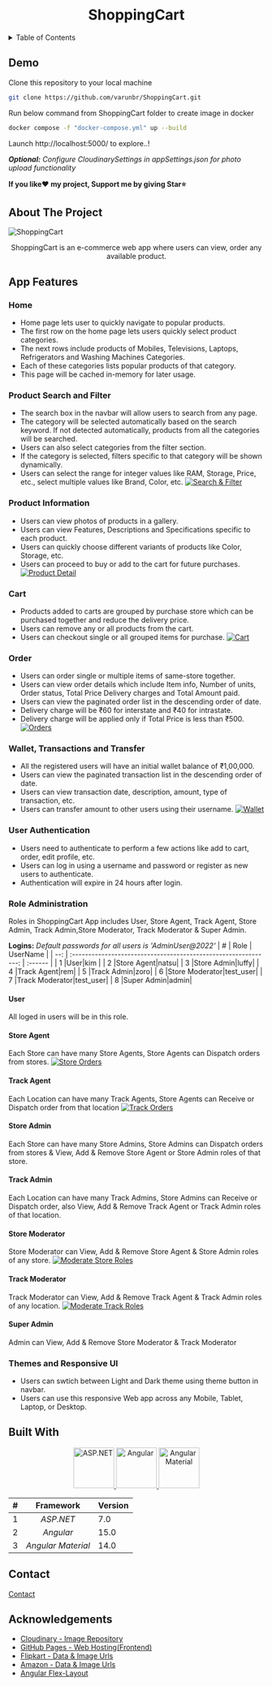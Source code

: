 <!-- PROJECT LOGO -->
<h1 align="center">ShoppingCart</h1>

<!-- TABLE OF CONTENTS -->

<details>
    <summary>Table of Contents</summary>
    <ol>
        <li>
            <a href="#about-the-project">About The Project</a>
        </li>
        <li>
            <a href="#app-features">Features</a>
            <ul>
                <li><a href="#home">Home</a></li>
                <li><a href="#product-search-and-filter">Product Search and Filter</a></li>
                <li><a href="#product-information">Product Information</a></li>
                <li><a href="#cart">Cart</a></li>
                <li><a href="#wallet-transactions-and-transfer">Wallet, Transactions and Transfer</a></li>
                <li><a href="#role-administration">Role Administration</a></li>
                <li><a href="#wallet-transactions-and-transfer">Themes and Responsive UI</a></li>
            </ul>
        </li>
        <li>
            <a href="#built-with">Built With</a>
        </li>
        <li><a href="#contact">Contact</a></li>
        <li><a href="#acknowledgements">Acknowledgements</a></li>
    </ol>
</details>

<!-- ABOUT THE PROJECT -->

## Demo
Clone this repository to your local machine 
```sh
git clone https://github.com/varunbr/ShoppingCart.git
```
Run below command from ShoppingCart folder to create image in docker
```sh
docker compose -f "docker-compose.yml" up --build
```
Launch http://localhost:5000/ to explore..!

 ***Optional:** Configure CloudinarySettings in appSettings.json for photo upload functionality*


**If you like❤ my project, Support me by giving Star⭐**



## About The Project

![ShoppingCart](images/ShoppingCart.gif)

<p align="center">
    ShoppingCart is an e-commerce web app where users can view, order any available product.
    <br />
</p>

## App Features

### Home
- Home page lets user to quickly navigate to popular products.
- The first row on the home page lets users quickly select product categories.
- The next rows include products of Mobiles, Televisions, Laptops, Refrigerators and Washing Machines Categories.
- Each of these categories lists popular products of that category.
- This page will be cached in-memory for later usage.

### Product Search and Filter
- The search box in the navbar will allow users to search from any page.
- The category will be selected automatically based on the search keyword. If not detected automatically, products from all the categories will be searched.
- Users can also select categories from the filter section.
- If the category is selected, filters specific to that category will be shown dynamically.
- Users can select the range for integer values like RAM, Storage, Price, etc., select multiple values like Brand, Color, etc.
[![Search & Filter](images/Search.png)](http://localhost:5000/search?q=Mobiles)

### Product Information
- Users can view photos of products in a gallery.
- Users can view Features, Descriptions and Specifications specific to each product.
- Users can quickly choose different variants of products like Color, Storage, etc.
- Users can proceed to buy or add to the cart for future purchases.
[![Product Detail](images/ProductDetail.png)](http://localhost:5000/product/33)

### Cart
- Products added to carts are grouped by purchase store which can be purchased together and reduce the delivery price.
- Users can remove any or all products from the cart.
- Users can checkout single or all grouped items for purchase.
[![Cart](images/Cart.png)](http://localhost:5000/cart)

### Order
- Users can order single or multiple items of same-store together.
- Users can view order details which include Item info, Number of units, Order status, Total Price Delivery charges and Total Amount paid.
- Users can view the paginated order list in the descending order of date.
- Delivery charge will be ₹60 for interstate and ₹40 for intrastate.
- Delivery charge will be applied only if Total Price is less than ₹500.
[![Orders](images/Orders.png)](http://localhost:5000/order)

### Wallet, Transactions and Transfer
- All the registered users will have an initial wallet balance of ₹1,00,000.
- Users can view the paginated transaction list in the descending order of date.
- Users can view transaction date, description, amount, type of transaction, etc.
- Users can transfer amount to other users using their username.
[![Wallet](images/Wallet.png)](http://localhost:5000/wallet)

### User Authentication
- Users need to authenticate to perform a few actions like add to cart, order, edit profile, etc.
- Users can log in using a username and password or register as new users to authenticate.
- Authentication will expire in 24 hours after login.

### Role Administration
Roles in ShoppingCart App includes User, Store Agent, Track Agent, Store Admin, Track Admin,Store Moderator, Track Moderator & Super Admin.

**Logins:** *Default passwords for all users is 'AdminUser@2022'*
|   # |                            Role                            | UserName |
| --: | :-------------------------------------------------------------: | :------ |
|   1 |User|kim |
|   2 |Store Agent|natsu|
|   3 |Store Admin|luffy|
|   4 |Track Agent|rem|
|   5 |Track Admin|zoro|
|   6 |Store Moderator|test_user|
|   7 |Track Moderator|test_user|
|   8 |Super Admin|admin|

#### User
All loged in users will be in this role.

#### Store Agent
Each Store can have many Store Agents, Store Agents can Dispatch orders from stores.
[![Store Orders](images/StoreOrders.png)](http://localhost:5000/store/order)

#### Track Agent
Each Location can have many Track Agents, Store Agents can Receive or Dispatch order from that location
[![Track Orders](images/TrackOrders.png)](http://localhost:5000/track)

#### Store Admin
Each Store can have many Store Admins, Store Admins can Dispatch orders from stores & View, Add & Remove Store Agent or Store Admin roles of that store.

#### Track Admin 
Each Location can have many Track Admins, Store Admins can Receive or Dispatch order, also View, Add & Remove Track Agent or Track Admin roles of that location.

#### Store Moderator
Store Moderator can View, Add & Remove Store Agent & Store Admin roles of any store.
[![Moderate Store Roles](images/ModerateStoreRoles.png)](http://localhost:5000/admin/moderate/store-role)

#### Track Moderator
Track Moderator can View, Add & Remove Track Agent & Track Admin roles of any location.
[![Moderate Track Roles](images/ModerateTrackRoles.png)](http://localhost:5000/admin/moderate/track-role)

#### Super Admin
Admin can View, Add & Remove Store Moderator & Track Moderator

### Themes and Responsive UI
- Users can swtich between Light and Dark theme using theme button in navbar.
- Users can use this responsive Web app across any Mobile, Tablet, Laptop, or Desktop.

## Built With

<p align="center">
    <a href="https://dotnet.microsoft.com/apps/aspnet/">
        <img src="images/dot-net-core.png" alt="ASP.NET" width="80" height="80">
    </a>
    <a href="https://angular.io/">
        <img src="images/angular.png" alt="Angular" width="80" height="80">
    </a>
    <a href="https://material.angular.io/">
        <img src="images/angular-material.svg" alt="Angular Material" width="auto" height="80">
    </a>
</p>

|   # |                            Framework                            | Version |
| --: | :-------------------------------------------------------------: | :------ |
|   1 |     _ASP.NET_ [](https://dotnet.microsoft.com/apps/aspnet/)     | 7.0     |
|   2 |                _Angular_ [](https://angular.io/)                | 15.0    |
|   3 | _Angular Material_ [](https://material.angular.io/)             | 14.0     |

## Contact

<a href="https://varunbr.github.io">Contact</a>

## Acknowledgements

- [Cloudinary - Image Repository](https://cloudinary.com/)
- [GitHub Pages - Web Hosting(Frontend)](https://pages.github.com/)
- [Flipkart - Data & Image Urls](https://www.flipkart.com/)
- [Amazon - Data & Image Urls](https://www.amazon.in/)
- [Angular Flex-Layout](https://github.com/angular/flex-layout)
